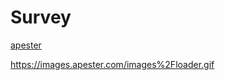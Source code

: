# Survey

[apester](https://app.apester.com/dashboard)

https://images.apester.com/images%2Floader.gif

